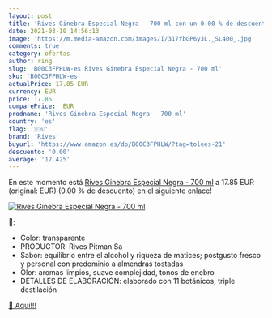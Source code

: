 ```yaml
---
layout: post
title: 'Rives Ginebra Especial Negra - 700 ml con un 0.00 % de descuento'
date: 2021-03-10 14:56:13
image: 'https://m.media-amazon.com/images/I/317fbGP6yJL._SL400_.jpg'
comments: true
category: ofertas
author: ring
slug: 'B00C3FPHLW-es Rives Ginebra Especial Negra - 700 ml'
sku: 'B00C3FPHLW-es'
actualPrice: 17.85 EUR
currency: EUR
price: 17.85
comparePrice:  EUR
prodname: 'Rives Ginebra Especial Negra - 700 ml'
country: 'es'
flag: '🇪🇸'
brand: 'Rives'
buyurl: 'https://www.amazon.es/dp/B00C3FPHLW/?tag=tolees-21'
descuento: '0.00'
average: '17.425'
---
```


En este momento está [Rives Ginebra Especial Negra - 700 ml](https://www.amazon.es/dp/B00C3FPHLW/?tag=tolees-21) a 17.85 EUR (original:  EUR) (0.00 %  de descuento) en el siguiente enlace!

[![Rives Ginebra Especial Negra - 700 ml](https://m.media-amazon.com/images/I/317fbGP6yJL._SL400_.jpg)](https://www.amazon.es/dp/B00C3FPHLW/?tag=tolees-21)

🔎:

- Color: transparente
- PRODUCTOR: Rives Pitman Sa
- Sabor: equilibrio entre el alcohol y riqueza de matices; postgusto fresco y personal con predominio a almendras tostadas
- Olor: aromas limpios, suave complejidad, tonos de enebro
- DETALLES DE ELABORACIÓN: elaborado con 11 botánicos, triple destilación

[🛒 Aquí!!!](https://www.amazon.es/dp/B00C3FPHLW/?tag=tolees-21)

